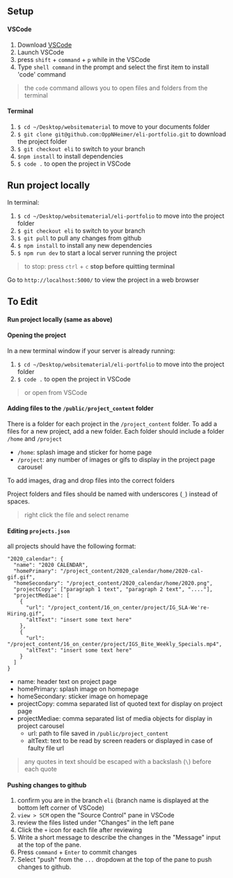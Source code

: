 ## Setup
#### VSCode
1. Download [VSCode](https://code.visualstudio.com/Download)
2. Launch VSCode
3. press `shift` + `command` + `p` while in the VSCode
4. Type `shell command` in the prompt and select the first item to install 'code' command
> the `code` command allows you to open files and folders from the terminal

#### Terminal 
1. `$ cd ~/Desktop/websitematerial` to move to your documents folder
2. `$ git clone git@github.com:OppNHeimer/eli-portfolio.git` to download the project folder
3. `$ git checkout eli` to switch to your branch
4. `$npm install` to install dependencies
5. `$ code .` to open the project in VSCode

## Run project locally
In terminal:
1. `$ cd ~/Desktop/websitematerial/eli-portfolio` to move into the project folder
2. `$ git checkout eli` to switch to your branch
3. `$ git pull` to pull any changes from github
4. `$ npm install` to install any new dependencies
5. `$ npm run dev` to start a local server running the project

> to stop: press `ctrl` + `c` **stop before quitting terminal**

Go to `http://localhost:5000/` to view the project in a web browser

## To Edit

#### Run project locally (same as above)

#### Opening the project
In a new terminal window if your server is already running:
1. `$ cd ~/Desktop/websitematerial/eli-portfolio` to move into the project folder
2. `$ code .` to open the project in VSCode 

> or open from VSCode

#### Adding files to the `/public/project_content` folder
There is a folder for each project in the `/project_content` folder. To add a files for a new project, add a new folder.
Each folder should include a folder `/home` and `/project`
- `/home`: splash image and sticker for home page
- `/project`: any number of images or gifs to display in the project page carousel

To add images, drag and drop files into the correct folders

Project folders and files should be named with underscores (`_`) instead of spaces. 

> right click the file and select rename

#### Editing `projects.json`
all projects should have the following format:
```
"2020_calendar": {
  "name": "2020 CALENDAR",
  "homePrimary": "/project_content/2020_calendar/home/2020-cal-gif.gif",
  "homeSecondary": "/project_content/2020_calendar/home/2020.png",
  "projectCopy": ["paragraph 1 text", "paragraph 2 text", "...."],
  "projectMediae": [
    { 
      "url": "/project_content/16_on_center/project/IG_SLA-We're-Hiring.gif",
      "altText": "insert some text here"
    },
    { 
      "url": "/project_content/16_on_center/project/IGS_Bite_Weekly_Specials.mp4",
      "altText": "insert some text here"
    }
  ]
}
```

- name: header text on project page
- homePrimary: splash image on homepage
- homeSecondary: sticker image on homepage
- projectCopy: comma separated list of quoted text for display on project page
- projectMediae: comma separated list of media objects for display in project carousel
  - url: path to file saved in `/public/project_content`
  - altText: text to be read by screen readers or displayed in case of faulty file url

> any quotes in text should be escaped with a backslash (`\`) before each quote

#### Pushing changes to github
1. confirm you are in the branch `eli` (branch name is displayed at the bottom left corner of VSCode)
2. `view > SCM` open the "Source Control" pane in VSCode 
3. review the files listed under "Changes" in the left pane
4. Click the `+` icon for each file after reviewing
5. Write a short message to describe the changes in the "Message" input at the top of the pane.
6. Press `command` + `Enter` to commit changes
7. Select "push" from the `...` dropdown at the top of the pane to push changes to github.
